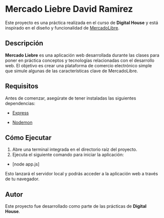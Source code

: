 # Mercado Liebre David Ramirez

Este proyecto es una práctica realizada en el curso de **Digital House** y está inspirado en el diseño y funcionalidad de [MercadoLibre](https://www.mercadolibre.com).

## Descripción

**Mercado Liebre** es una aplicación web desarrollada durante las clases para poner en práctica conceptos y tecnologías relacionadas con el desarrollo web. El objetivo es crear una plataforma de comercio electrónico simple que simule algunas de las características clave de MercadoLibre.

## Requisitos

Antes de comenzar, asegúrate de tener instaladas las siguientes dependencias:

- [Express](https://expressjs.com/)  

- [Nodemon](https://nodemon.io/)  

## Cómo Ejecutar

1. Abre una terminal integrada en el directorio raíz del proyecto.
2. Ejecuta el siguiente comando para iniciar la aplicación:

- [node app.js]

Esto lanzará el servidor local y podrás acceder a la aplicación web a través de tu navegador.

## Autor

Este proyecto fue desarrollado como parte de las prácticas de **Digital House**.
